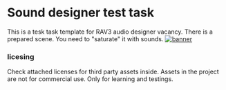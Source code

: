 # Sound designer test task
This is a tesk task template for RAV3 audio designer vacancy. There is a prepared scene. You need to "saturate" it with sounds.
<a href="https://rav3.dev">![banner](https://thumbs.gfycat.com/WateryRealisticIrishdraughthorse-size_restricted.gif)</a>

### licesing
Check attached licenses for third party assets inside. Assets in the project are not for commercial use. Only for learning and testings.

